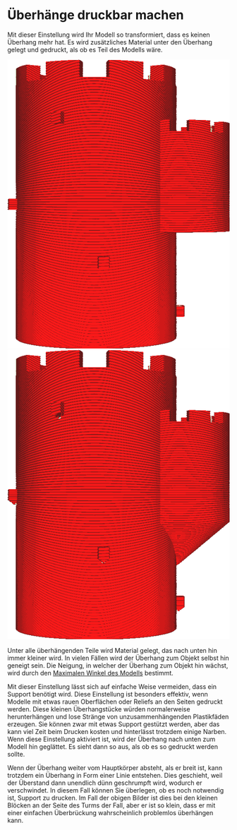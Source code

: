 Überhänge druckbar machen
====
Mit dieser Einstellung wird Ihr Modell so transformiert, dass es keinen Überhang mehr hat. Es wird zusätzliches Material unter den Überhang gelegt und gedruckt, als ob es Teil des Modells wäre.

<!--screenshot {
"image_path": "conical_overhang_enabled_disabled.png",
"models": [{"script": "castle.scad"}],
"camera_position": [0, 189, 25],
"settings": {
    "conical_overhang_enabled": false
},
"colours": 8
}-->
<!--screenshot {
"image_path": "conical_overhang_enabled_enabled.png",
"models": [{"script": "castle.scad"}],
"camera_position": [0, 189, 25],
"settings": {
    "conical_overhang_enabled": true,
    "conical_overhang_angle": 50
},
"colours": 8
}-->
![Ein Turm mit einigen überhängenden Teilen](../../../articles/images/conical_overhang_enabled_disabled.png)
![Der Überhang wird druckbar gemacht](../../../articles/images/conical_overhang_enabled_enabled.png)

Unter alle überhängenden Teile wird Material gelegt, das nach unten hin immer kleiner wird. In vielen Fällen wird der Überhang zum Objekt selbst hin geneigt sein. Die Neigung, in welcher der Überhang zum Objekt hin wächst, wird durch den [Maximalen Winkel des Modells](conical_overhang_angle.md) bestimmt.

Mit dieser Einstellung lässt sich auf einfache Weise vermeiden, dass ein Support benötigt wird. Diese Einstellung ist besonders effektiv, wenn Modelle mit etwas rauen Oberflächen oder Reliefs an den Seiten gedruckt werden. Diese kleinen Überhangstücke würden normalerweise herunterhängen und lose Stränge von unzusammenhängenden Plastikfäden erzeugen. Sie können zwar mit etwas Support gestützt werden, aber das kann viel Zeit beim Drucken kosten und hinterlässt trotzdem einige Narben. Wenn diese Einstellung aktiviert ist, wird der Überhang nach unten zum Modell hin geglättet. Es sieht dann so aus, als ob es so gedruckt werden sollte.

Wenn der Überhang weiter vom Hauptkörper absteht, als er breit ist, kann trotzdem ein Überhang in Form einer Linie entstehen. Dies geschieht, weil der Überstand dann unendlich dünn geschrumpft wird, wodurch er verschwindet. In diesem Fall können Sie überlegen, ob es noch notwendig ist, Support zu drucken. Im Fall der obigen Bilder ist dies bei den kleinen Blöcken an der Seite des Turms der Fall, aber er ist so klein, dass er mit einer einfachen Überbrückung wahrscheinlich problemlos überhängen kann.